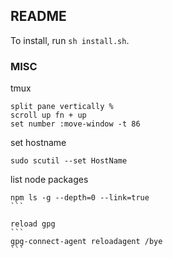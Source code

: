 ## README

To install, run `sh install.sh`.

### MISC

tmux
```
split pane vertically %
scroll up fn + up
set number :move-window -t 86
```

set hostname
```
sudo scutil --set HostName
```

list node packages
````
npm ls -g --depth=0 --link=true
```

reload gpg
```
gpg-connect-agent reloadagent /bye
```
